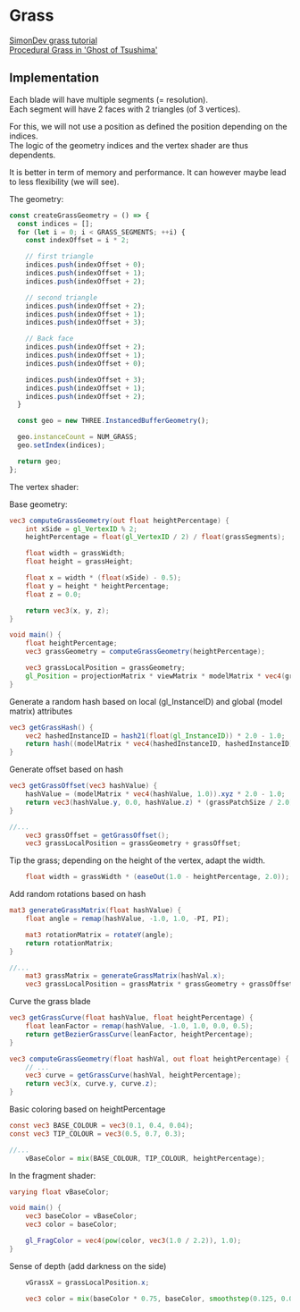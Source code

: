 # Grass

[SimonDev grass tutorial](https://www.youtube.com/watch?v=bp7REZBV4P4)  
[Procedural Grass in 'Ghost of Tsushima'](https://www.youtube.com/watch?v=bp7REZBV4P4)

## Implementation

Each blade will have multiple segments (= resolution).   
Each segment will have 2 faces with 2 triangles (of 3 vertices). 

For this, we will not use a position as defined the position depending on the indices.   
The logic of the geometry indices and the vertex shader are thus dependents.    

It is better in term of memory and performance. It can however maybe lead to less flexibility (we will see).

The geometry:

```ts
const createGrassGeometry = () => {
  const indices = [];
  for (let i = 0; i < GRASS_SEGMENTS; ++i) {
    const indexOffset = i * 2;

    // first triangle
    indices.push(indexOffset + 0);
    indices.push(indexOffset + 1);
    indices.push(indexOffset + 2);

    // second triangle
    indices.push(indexOffset + 2);
    indices.push(indexOffset + 1);
    indices.push(indexOffset + 3);

    // Back face
    indices.push(indexOffset + 2);
    indices.push(indexOffset + 1);
    indices.push(indexOffset + 0);

    indices.push(indexOffset + 3);
    indices.push(indexOffset + 1);
    indices.push(indexOffset + 2);
  }

  const geo = new THREE.InstancedBufferGeometry();

  geo.instanceCount = NUM_GRASS;
  geo.setIndex(indices);

  return geo;
};
```

The vertex shader:

Base geometry:

```glsl
vec3 computeGrassGeometry(out float heightPercentage) {
    int xSide = gl_VertexID % 2;
    heightPercentage = float(gl_VertexID / 2) / float(grassSegments);

    float width = grassWidth;
    float height = grassHeight;

    float x = width * (float(xSide) - 0.5);
    float y = height * heightPercentage;
    float z = 0.0;

    return vec3(x, y, z);
}

void main() {
    float heightPercentage;
    vec3 grassGeometry = computeGrassGeometry(heightPercentage);

    vec3 grassLocalPosition = grassGeometry;
    gl_Position = projectionMatrix * viewMatrix * modelMatrix * vec4(grassLocalPosition, 1.0);
}
```

Generate a random hash based on local (gl_InstanceID) and global (model matrix) attributes

```glsl
vec3 getGrassHash() {
    vec2 hashedInstanceID = hash21(float(gl_InstanceID)) * 2.0 - 1.0;
    return hash((modelMatrix * vec4(hashedInstanceID, hashedInstanceID)).xyz);
}
```

Generate offset based on hash

```glsl
vec3 getGrassOffset(vec3 hashValue) {
    hashValue = (modelMatrix * vec4(hashValue, 1.0)).xyz * 2.0 - 1.0;
    return vec3(hashValue.y, 0.0, hashValue.z) * (grassPatchSize / 2.0);
}

//...
    vec3 grassOffset = getGrassOffset();
    vec3 grassLocalPosition = grassGeometry + grassOffset;
```

Tip the grass; depending on the height of the vertex, adapt the width.

```glsl
    float width = grassWidth * (easeOut(1.0 - heightPercentage, 2.0));
```

Add random rotations based on hash

```glsl
mat3 generateGrassMatrix(float hashValue) {
    float angle = remap(hashValue, -1.0, 1.0, -PI, PI);

    mat3 rotationMatrix = rotateY(angle);
    return rotationMatrix;
}

//...
    mat3 grassMatrix = generateGrassMatrix(hashVal.x);
    vec3 grassLocalPosition = grassMatrix * grassGeometry + grassOffset;

```

Curve the grass blade

```glsl
vec3 getGrassCurve(float hashValue, float heightPercentage) {
    float leanFactor = remap(hashValue, -1.0, 1.0, 0.0, 0.5);
    return getBezierGrassCurve(leanFactor, heightPercentage);
}

vec3 computeGrassGeometry(float hashVal, out float heightPercentage) {
    // ...
    vec3 curve = getGrassCurve(hashVal, heightPercentage);
    return vec3(x, curve.y, curve.z);
}
```

Basic coloring based on heightPercentage

```glsl
const vec3 BASE_COLOUR = vec3(0.1, 0.4, 0.04);
const vec3 TIP_COLOUR = vec3(0.5, 0.7, 0.3);

//...
    vBaseColor = mix(BASE_COLOUR, TIP_COLOUR, heightPercentage);
```

In the fragment shader:

```glsl
varying float vBaseColor;

void main() {
    vec3 baseColor = vBaseColor;
    vec3 color = baseColor;

    gl_FragColor = vec4(pow(color, vec3(1.0 / 2.2)), 1.0);
}
```

Sense of depth (add darkness on the side)

```glsl
    vGrassX = grassLocalPosition.x;
```

```glsl
    vec3 color = mix(baseColor * 0.75, baseColor, smoothstep(0.125, 0.0, abs(vGrassX)));
```
